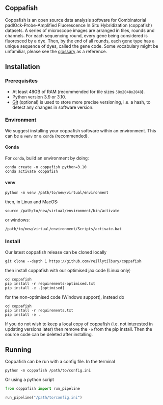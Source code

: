 ## Coppafish

Coppafish is an open source data analysis software for Combinatorial padlOck-Probe-Amplified Fluorescence In Situ 
Hybridization (coppafish) datasets. A series of microscope images are arranged in tiles, rounds and channels. For each 
sequencing round, every gene being considered is fluoresced by a dye. Then, by the end of all rounds, each gene type 
has a unique sequence of dyes, called the gene code. Some vocabulary might be unfamiliar, please see the 
[glossary](glossary.md) as a reference.

## Installation

### Prerequisites

* At least 48GB of RAM (recommended for tile sizes `58x2048x2048`).
* Python version 3.9 or 3.10.
* [Git](https://git-scm.com/) (optional) is used to store more precise versioning, i.e. a hash, to detect any changes 
    in software version.

### Environment

We suggest installing your coppafish software within an environment. This can be a `venv` or a `conda` (recommended).

#### Conda

For `conda`, build an environment by doing:
```console
conda create -n coppafish python=3.10
conda activate coppafish
```

#### venv

```console
python -m venv /path/to/new/virtual/environment
```
then, in Linux and MacOS:
```console
source /path/to/new/virtual/environment/bin/activate
```
or windows:
```console
/path/to/new/virtual/environment/Scripts/activate.bat
```

### Install

Our latest coppafish release can be cloned locally
```console
git clone --depth 1 https://github.com/reillytilbury/coppafish
```

then install coppafish with our optimised jax code (Linux only)
```console
cd coppafish
pip install -r requirements-optimised.txt
pip install -e .[optimised]
```

for the non-optimised code (Windows support), instead do
```console
cd coppafish
pip install -r requirements.txt
pip install -e .
```

If you do not wish to keep a local copy of coppafish (i.e. not interested in updating versions later) then remove the 
`-e` from the pip install. Then the source code can be deleted after installing.

## Running

Coppafish can be run with a config file. In the terminal
```console
python -m coppafish /path/to/config.ini
```

Or using a python script
```python
from coppafish import run_pipeline

run_pipeline("/path/to/config.ini")
```
